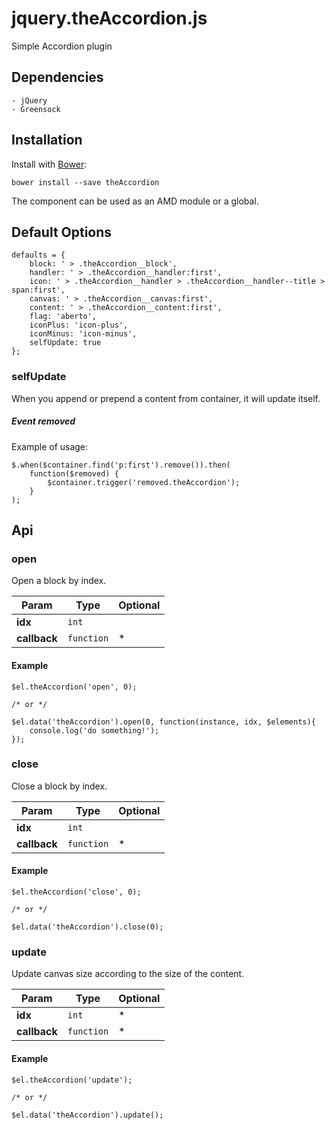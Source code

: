 # jquery.theAccordion.js

Simple Accordion plugin

## Dependencies

    - jQuery
    - Greensock

## Installation

Install with [Bower](http://bower.io):

    bower install --save theAccordion

The component can be used as an AMD module or a global.

## Default Options

    defaults = {
        block: ' > .theAccordion__block',
        handler: ' > .theAccordion__handler:first',
        icon: ' > .theAccordion__handler > .theAccordion__handler--title > span:first',
        canvas: ' > .theAccordion__canvas:first',
        content: ' > .theAccordion__content:first',
        flag: 'aberto',
        iconPlus: 'icon-plus',
        iconMinus: 'icon-minus',
        selfUpdate: true
    };

### selfUpdate

When you append or prepend a content from container, it will update itself.

##### Event removed

Example of usage:

	$.when($container.find('p:first').remove()).then(
	    function($removed) {
	        $container.trigger('removed.theAccordion');
	    }
	);

## Api

### open

Open a block by index.

Param        | Type          | Optional
------------ | ------------- | ------------
**idx**      | `int`         | 
**callback** | `function`    | *

#### Example

    $el.theAccordion('open', 0);
    
    /* or */
    
    $el.data('theAccordion').open(0, function(instance, idx, $elements){
        console.log('do something!');
    });
    
### close

Close a block by index.

Param        | Type          | Optional
------------ | ------------- | ------------
**idx**      | `int`         | 
**callback** | `function`    | *

#### Example

    $el.theAccordion('close', 0);
    
    /* or */
    
    $el.data('theAccordion').close(0);
    
### update

Update canvas size according to the size of the content.

Param        | Type          | Optional
------------ | ------------- | ------------
**idx**      | `int`         | *
**callback** | `function`    | *

#### Example

    $el.theAccordion('update');
    
    /* or */
    
    $el.data('theAccordion').update();
